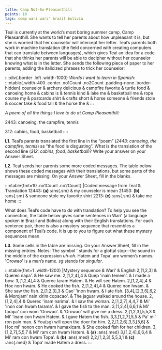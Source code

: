 ```yaml
---
title: Camp Not-So-Pleasanthill
points: 10
tags: comp wari wari' brazil bolivia
---
```


Teal is currently at the world’s most boring summer camp, Camp Pleasanthill. She wants to tell her parents
about how unpleasant it is, but she is worried that her counselor will intercept her letter. Teal’s parents both
work in machine translation (the field concerned with creating computers that can translate between
languages), which gives Teal an idea for a code that she thinks her parents will be able to decipher without
her counselor knowing what is in the letter. She sends the following piece of paper to her parents, adding
the italicized phrases to trick her counselor:

::::div{.border .left .width-1000}
*Words I want to learn in Spanish:*
:::ntable{.width-400 .center .no1Count .no2Count .padding-none .border-hidden}
counselor & archery
delicious & campfire
favorite & turtle
food & canoeing
home & cabins
is & tennis
kind & lake
me & basketball
me & rope course
my & postcards
shirt & crafts
short & horse
someone & friends
stole & soccer
take & food
tall & the horse
the &
:::

*A poem of all the things I love to do at Camp Pleasanthill:*

2443: canoeing, the campfire, tennis

312: cabins, food, basketball
::::


**L1.** Teal’s parents translated the first line in the “poem” (*2443: canoeing, the campfire, tennis*) as “the food is
disgusting”. What is the translation of the second line (*312: cabins, food, basketball*)? Write your answer on
your Answer Sheet.

**L2.** Teal sends her parents some more coded messages. The table below shows these coded messages with
their translations, but some parts of the messages are missing. On your Answer Sheet, fill in the blanks.

:::ntable{fmt=10 .no1Count .no2Count}
|Coded message from Teal & Translation
12443: **(a)** :ans{.sm} & my counselor is mean
21453: **(b)** :ans{.sm} & someone stole my favorite shirt
2213: **(c)** :ans{.sm} & take me home
:::

What does Teal’s code have to do with translation? To help you see the connection, the table below gives
some sentences in Wari' (a language spoken in Brazil and Bolivia) along with their English translations. For
each sentence pair, there is also a mystery sequence that resembles a component of Teal’s code. It is up to
you to figure out what these mystery sequences mean.

**L3.** Some cells in the table are missing. On your Answer Sheet, fill in the missing entries. Notes: The symbol '
stands for a glottal stop—the sound in the middle of the expression *uh-oh*. Hatem and Topa' are women’s
names. 'Orowao' is a man’s name. *sg* stands for *singular*.

:::ntable{fmt=1 .width-1200}
|Mystery sequence & Wari' & English
2,[1,2,3] & Querec napa'. & He saw me.
2,[1,2,4],4 & Quep 'inain temem'. & I made a bow.
3,[1,2,4],4 & Querec taram Hatem. & He will see Hatem.
2,[1,2,4],4 & Hoc non hwam. & He cooked the fish.
2,[1,2,4],4 & Querec non hwam. & She saw the fish.
2,[1,2,3],3 & Cao' 'inon hwam. & I ate fish.
[3,4],[2,3,6],6,2 & Morojam' nain xirim copacao'. & The jaguar walked around the house.
2,[1,2,4],4 & Querec 'inam narima'. & I saw the woman.
2,[1,2,7],4,4,7 & Mi' 'inon con hwam tarama'. & I gave the fish to the man.
3,[1,2,4],6,6,1 & Mi' tarapa' con wom 'Orowao'. & 'Orowao' will give me a dress.
2,[1,2,3],5,5,3 & Mi' 'inam con hwam Hatem. & I gave Hatem the fish.
3,3,[1,2,7],5,5 & Pa' mi' ron pain man. & You(sg) will open the door for him.
2,2,[1,2,6],3,3,[5,6] & Hoc mi' nonon con hwam humaxicam. & She cooked fish for her children.
3,[1,2,7],5,5,7 & Mi' ram con hwam Hatem. & **(a)** :ans{.med}
3,[1,2,4],6,6,4 & Mi' ram con hwam Topa'. & **(b)** :ans{.med}
2,2,[1,2,3],5,5,3,1 & **(c)** :ans{.med} & Topa' made Hatem a dress.
:::